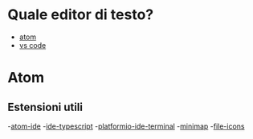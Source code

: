 # Quale editor di testo?

- [atom]()
- [vs code]()

# Atom

## Estensioni utili

-[atom-ide](https://ide.atom.io/)
-[ide-typescript](https://github.com/atom/ide-typescript/)
-[platformio-ide-terminal](https://atom.io/packages/platformio-ide-terminal)
-[minimap](https://atom.io/packages/minimap)
-[file-icons](https://atom.io/packages/file-icons)
